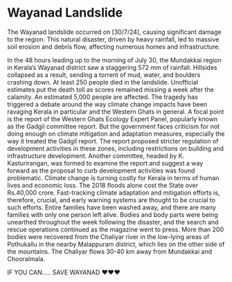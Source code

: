 # Wayanad Landslide
The Wayanad landslide occurred on [30/7/24], causing significant damage to the region. This natural disaster, driven by heavy rainfall, led to massive soil erosion and debris flow, affecting numerous homes and infrastructure.

In the 48 hours leading up to the morning of July 30, the Mundakkai region in Kerala’s Wayanad district saw a staggering 572 mm of rainfall. Hillsides collapsed as a result, sending a torrent of mud, water, and boulders crashing down. At least 250 people died in the landslide. Unofficial estimates put the death toll as scores remained missing a week after the calamity. An estimated 5,000 people are affected. The tragedy has triggered a debate around the way climate change impacts have been ravaging Kerala in particular and the Western Ghats in general. A focal point is the report of the Western Ghats Ecology Expert Panel, popularly known as the Gadgil committee report. But the government faces criticism for not doing enough on climate mitigation and adaptation measures, especially the way it treated the Gadgil report. The report proposed stricter regulation of development activities in these zones, including restrictions on building and infrastructure development. Another committee, headed by K. Kasturirangan, was formed to examine the report and suggest a way forward as the proposal to curb development activities was found problematic. Climate change is turning costly for Kerala in terms of human lives and economic loss. The 2018 floods alone cost the State over Rs.40,000 crore. Fast-tracking climate adaptation and mitigation efforts is, therefore, crucial, and early warning systems are thought to be crucial to such efforts. Entire families have been washed away, and there are many families with only one person left alive. Bodies and body parts were being unearthed throughout the week following the disaster, and the search and rescue operations continued as the magazine went to press. More than 200 bodies were recovered from the Chaliyar river in the low-lying areas of Pothukallu in the nearby Malappuram district, which lies on the other side of the mountains. The Chaliyar flows 30-40 km away from Mundakkai and Chooralmala.

IF YOU CAN..... SAVE WAYANAD ❤️❤️❤️
